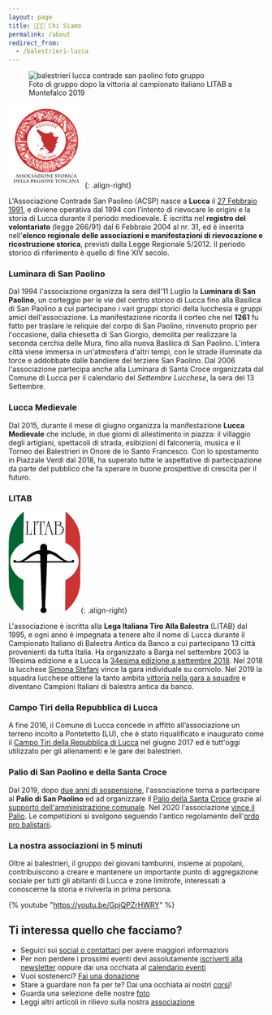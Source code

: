 ```yaml
---
layout: page
title: 🎯🥁🏰 Chi Siamo
permalink: /about
redirect_from:
  - /balestrieri-lucca
---
```


<figure class="align-center">
    <img src="{{ 'assets/images/gallery/montefalco-campioni-italiani.jpg' | absolute_url }}" alt="balestrieri lucca contrade san paolino foto gruppo">
  <figcaption>Foto di gruppo dopo la vittoria al campionato italiano LITAB a Montefalco 2019</figcaption>
</figure>

![regione toscana](/images/regtosc.png){: .align-right}

L'Associazione Contrade San Paolino (ACSP) nasce a **Lucca** il [27 Febbraio
1991](/2019/nascita-associazione-contrade-san-paolino), e diviene operativa dal
1994 con l’intento di rievocare le origini e la storia di Lucca durante il
periodo medioevale. È iscritta nel **registro del volontariato** (legge 266/91)
dal 6 Febbraio 2004 al nr. 31, ed è inserita nell'**elenco regionale delle
associazioni e manifestazioni di rievocazione e ricostruzione storica**,
previsti dalla Legge Regionale 5/2012. Il periodo storico di riferimento è
quello di fine XIV secolo.

### Luminara di San Paolino

Dal 1994 l'associazione organizza la sera dell'11 Luglio la **Luminara di San
Paolino**, un corteggio per le vie del centro storico di Lucca fino alla
Basilica di San Paolino a cui partecipano i vari gruppi storici della lucchesia
e gruppi amici dell'associazione. La manifestazione ricorda il corteo che nel
**1261** fu fatto per traslare le reliquie del corpo di San Paolino, rinvenuto
proprio per l'occasione, dalla chiesetta di San Giorgio, demolita per realizzare
la seconda cerchia delle Mura, fino alla nuova Basilica di San Paolino. L'intera
città viene immersa in un'atmosfera d'altri tempi, con le strade illuminate da
torce e addobbate dalle bandiere del terziere San Paolino. Dal 2006
l'associazione partecipa anche alla Luminara di Santa Croce organizzata dal
Comune di Lucca per il calendario del *Settembre Lucchese*, la sera del 13
Settembre.

### Lucca Medievale

Dal 2015, durante il mese di giugno organizza la manifestazione **Lucca
Medievale** che include, in due giorni di allestimento in piazza: il villaggio
degli artigiani, spettacoli di strada, esibizioni di falconeria, musica e il
Torneo dei Balestrieri in Onore de lo Santo Francesco. Con lo spostamento in
Piazzale Verdi dal 2018, ha superato tutte le aspettative di partecipazione da
parte del pubblico che fa sperare in buone prospettive di crescita per il
futuro.

### LITAB

![litab lega italiana tiro alla balestra](/images/litab.gif){: .align-right}

L'associazione è iscritta alla **Lega Italiana Tiro Alla Balestra** (LITAB) dal
1995, e ogni anno è impegnata a tenere alto il nome di Lucca durante il
Campionato Italiano di Balestra Antica da Banco a cui partecipano 13 città
provenienti da tutta Italia. Ha organizzato a Barga nel settembre 2003 la
19esima edizione e a Lucca la [34esima edizione a settembre
2018](/campionato-litab-lucca-2018). Nel 2018 la lucchese [Simona
Stefani](/2018/risultati-campionato-italiano-litab-lucca) vince la gara
individuale su corniolo. Nel 2019 la squadra lucchese ottiene la tanto ambita
[vittoria nella gara a squadre](/2019/lucca-campioni-italia) e diventano
Campioni Italiani di balestra antica da banco.

### Campo Tiri della Repubblica di Lucca

A fine 2016, il Comune di Lucca concede in affitto all’associazione un terreno
incolto a Pontetetto (LU), che è stato riqualificato e inaugurato come il
[Campo Tiri della Repubblica di Lucca](https://consanpaolino.org/2017-05-15-inaugurato-il-campo-tiri-della-repubblica-di-lucca/)
nel giugno 2017 ed è tutt'oggi utilizzato per gli allenamenti e le gare dei
balestrieri.

### Palio di San Paolino e della Santa Croce

Dal 2019, dopo [due anni di sospensione](/2018/palio-san-paolino),
l'associazione torna a partecipare al **Palio di San Paolino** ed ad organizzare
il [Palio della Santa Croce](/2019/palio-santa-croce) grazie al [supporto
dell'amministrazione comunale](/2019/classifica-palio-san-paolino). Nel 2020
l'associazione [vince il Palio](/2020/risultati-46-palio-san-paolino). Le
competizioni si svolgono seguendo l'antico regolamento dell'[ordo pro
balistarii](/ordo-pro-balistarii).

### La nostra associazioni in 5 minuti

Oltre ai balestrieri, il gruppo dei giovani tamburini, insieme ai popolani,
contribuiscono a creare e mantenere un importante punto di aggregazione sociale
per tutti gli abitanti di Lucca e zone limitrofe, interessati a conoscerne la
storia e riviverla in prima persona.

{% youtube "https://youtu.be/GpjQPZrHWRY" %}

## Ti interessa quello che facciamo?

* Seguici sui [social o contattaci](/contatti) per avere maggiori informazioni
* Per non perdere i prossimi eventi devi assolutamente [iscriverti alla
  newsletter](/newsletter) oppure dai una occhiata al [calendario
  eventi](/calendario-eventi)
* Vuoi sostenerci? [Fai una donazione](/donazioni)
* Stare a guardare non fa per te? Dai una occhiata ai nostri
  [corsi](/corsi-lucca)!
* Guarda una selezione delle nostre [foto](/gallery)
* Leggi altri articoli in rilievo sulla nostra [associazione](/associazione)

